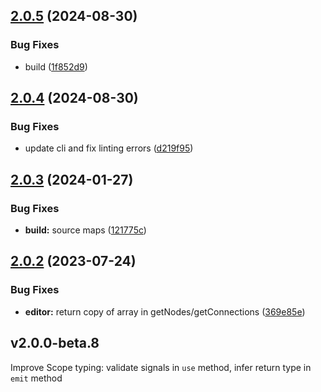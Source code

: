 ## [2.0.5](https://github.com/retejs/rete/compare/v2.0.4...v2.0.5) (2024-08-30)


### Bug Fixes

* build ([1f852d9](https://github.com/retejs/rete/commit/1f852d9e491522264d97de396a30d5f0faf2a681))

## [2.0.4](https://github.com/retejs/rete/compare/v2.0.3...v2.0.4) (2024-08-30)


### Bug Fixes

* update cli and fix linting errors ([d219f95](https://github.com/retejs/rete/commit/d219f95cb0d46f79e8d7f5d70e4afcd578f35455))

## [2.0.3](https://github.com/retejs/rete/compare/v2.0.2...v2.0.3) (2024-01-27)


### Bug Fixes

* **build:** source maps ([121775c](https://github.com/retejs/rete/commit/121775c90aac1db449b30284ba996eed1da1a03c))

## [2.0.2](https://github.com/retejs/rete/compare/v2.0.1...v2.0.2) (2023-07-24)


### Bug Fixes

* **editor:** return copy of array in getNodes/getConnections ([369e85e](https://github.com/retejs/rete/commit/369e85e5d661cca5e9de86326c2245c0e2f38d5b))

## v2.0.0-beta.8

Improve Scope typing: validate signals in `use` method, infer return type in `emit` method
